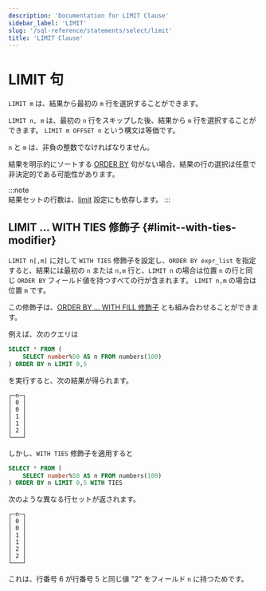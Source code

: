 ```yaml
---
description: 'Documentation for LIMIT Clause'
sidebar_label: 'LIMIT'
slug: '/sql-reference/statements/select/limit'
title: 'LIMIT Clause'
---
```





# LIMIT 句

`LIMIT m` は、結果から最初の `m` 行を選択することができます。

`LIMIT n, m` は、最初の `n` 行をスキップした後、結果から `m` 行を選択することができます。 `LIMIT m OFFSET n` という構文は等価です。

`n` と `m` は、非負の整数でなければなりません。

結果を明示的にソートする [ORDER BY](../../../sql-reference/statements/select/order-by.md) 句がない場合、結果の行の選択は任意で非決定的である可能性があります。

:::note    
結果セットの行数は、[limit](../../../operations/settings/settings.md#limit) 設定にも依存します。
:::

## LIMIT ... WITH TIES 修飾子 {#limit--with-ties-modifier}

`LIMIT n[,m]` に対して `WITH TIES` 修飾子を設定し、`ORDER BY expr_list` を指定すると、結果には最初の `n` または `n,m` 行と、`LIMIT n` の場合は位置 `n` の行と同じ `ORDER BY` フィールド値を持つすべての行が含まれます。 `LIMIT n,m` の場合は位置 `m` です。

この修飾子は、[ORDER BY ... WITH FILL 修飾子](/sql-reference/statements/select/order-by#order-by-expr-with-fill-modifier) とも組み合わせることができます。

例えば、次のクエリは

```sql
SELECT * FROM (
    SELECT number%50 AS n FROM numbers(100)
) ORDER BY n LIMIT 0,5
```

を実行すると、次の結果が得られます。

```text
┌─n─┐
│ 0 │
│ 0 │
│ 1 │
│ 1 │
│ 2 │
└───┘
```

しかし、`WITH TIES` 修飾子を適用すると

```sql
SELECT * FROM (
    SELECT number%50 AS n FROM numbers(100)
) ORDER BY n LIMIT 0,5 WITH TIES
```

次のような異なる行セットが返されます。

```text
┌─n─┐
│ 0 │
│ 0 │
│ 1 │
│ 1 │
│ 2 │
│ 2 │
└───┘
```

これは、行番号 6 が行番号 5 と同じ値 "2" をフィールド `n` に持つためです。
